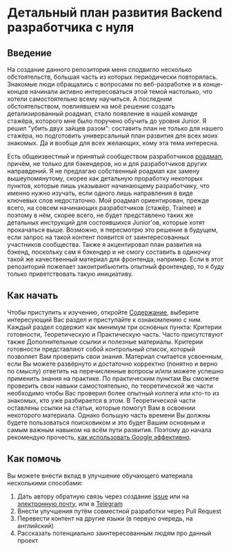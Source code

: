 # Детальный план развития Backend разработчика с нуля
## Введение
На создание данного репозитория меня сподвигло несколько обстоятельств, большая часть из которых периодически повторялась. Знакомые люди обращались с вопросами по веб-разработке и в конце-концов начинали активно интересоваться этой темой настолько, что хотели самостоятельно всему научиться. А последним обстоятельством, повлиявшем на моё решение создать детализированный роадмап, стало появление в нашей команде стажёра, которого мне было поручено обучить до уровня Junior. Я решил "убить двух зайцев разом": составить план не только для нашего стажёра, но подготовить универсальный план развития для всех моих знакомых. Да и вообще для всех желающих, кому эта тема интересна.

Есть общеизвестный и принятый сообществом разработчиков [роадмап](https://roadmap.sh/), причём, не только для бэкендеров, но и для разработчиков других направдений. Я не предлагаю собственный роадмап как замену вышеупомянутому, скорее как детальную проработку некоторых пунктов, которые лишь указывают начинающему разработчику, что именно нужно изучать, если одного лишь направления в виде ключевых слов недостаточно. Мой роадмап ориентирован, прежде всего, на совсем начинающих разработчиков (стажёр, Trainee) и поэтому в нём, скорее всего, не будет представлено таких же детальных инструкций для состоявшихся Junior'ов, которые хотят прокачаться выше. Возможно, я пересмотрю это решение в будущем, если запрос на такой контент появится от заинтересованных участников сообщества. Также я акцентировал план развития на бэкенд, поскольку сам я бэкендер и не смогу составить в одиночку такой же качественный материал для фронтенда, например. Если в этот репозиторий пожелает законтрибьютить опытный фронтендер, то я буду только приветствовать такую инициативу.

## Как начать
Чтобы приступить к изучению, откройте [Содержание](./ru/from-trainee-to-junior/table-of-contents.md), выберите интересующий Вас раздел и приступайте к ознакомлению с ним. Каждый раздел содержит как минимум три основных пункта: Критерии готовности, Теоретическую и Практическую часть. Часто присутствуют также Дополнительные ссылки и полезные материалы. Критерии готовности представляют собой контрольный список, который позволяет Вам проверить свои знания. Материал считается усвоенным, если Вы можете развёрнуто и достаточно корректно (понятно и верно по смыслу) ответить на перечисленные вопросы и/или можете успешно применить знания на практике. По практическим пунктам Вы сможете проверить свои навыки самостоятельно, по теоретической же части необходимо чтобы Вас проверил более опытный коллега или кто-то из знакомых, кто уже разбирается в этом. В Теоретической части оставлены ссылки на статьи, которые помогут Вам в освоении некоторого материала. Однако большую часть времени Вы должны будете пользоваться поисковиком и это будет Вашим основным и самым важным навыком на всём пути развития. Поэтому до начала рекомендую прочесть, [как использовать Google эффективно](https://www.lifehack.org/articles/technology/20-tips-use-google-search-efficiently.html).

## Как помочь
Вы можете внести вклад в улучшение обучающего материала несколькими способами:  
1. Дать автору обратную связь через создание [issue](https://github.com/Subb98/Backend-Evolution-Plan/issues) или на [электронную почту](mailto:subb98@gmail.com), или в [Telegram](https://t.me/subbotinv)
2. Внести улучшения путём совместной разработки через Pull Request
3. Перевести контент на другие языки (в первую очередь, на английский)
4. Рассказать потенциально заинтересованным людям про данный проект
